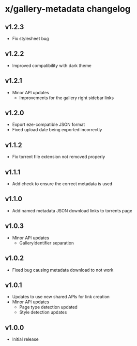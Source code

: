 # x/gallery-metadata changelog

## v1.2.3
* Fix stylesheet bug

## v1.2.2
* Improved compatibility with dark theme

## v1.2.1
* Minor API updates
  * Improvements for the gallery right sidebar links

## v1.2.0
* Export eze-compatible JSON format
* Fixed upload date being exported incorrectly

## v1.1.2
* Fix torrent file extension not removed properly

## v1.1.1
* Add check to ensure the correct metadata is used

## v1.1.0
* Add named metadata JSON download links to torrents page

## v1.0.3
* Minor API updates
  * GalleryIdentifier separation

## v1.0.2
* Fixed bug causing metadata download to not work

## v1.0.1
* Updates to use new shared APIs for link creation
* Minor API updates
  * Page type detection updated
  * Style detection updates

## v1.0.0
* Initial release
